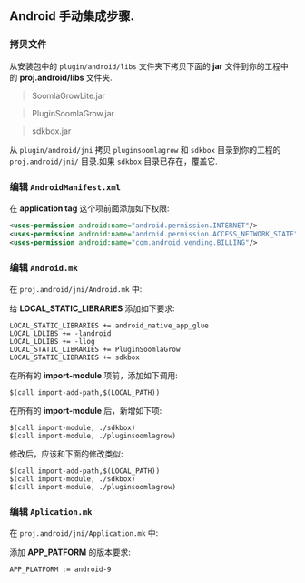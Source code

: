 ## Android 手动集成步骤.

### 拷贝文件
从安装包中的 `plugin/android/libs` 文件夹下拷贝下面的 __jar__ 文件到你的工程中的 __proj.android/libs__ 文件夹.

> SoomlaGrowLite.jar

> PluginSoomlaGrow.jar

> sdkbox.jar

从 `plugin/android/jni` 拷贝 `pluginsoomlagrow` 和 `sdkbox` 目录到你的工程的 `proj.android/jni/` 目录.如果 `sdkbox` 目录已存在，覆盖它.

### 编辑 `AndroidManifest.xml`
在 __application tag__ 这个项前面添加如下权限:
```xml
<uses-permission android:name="android.permission.INTERNET"/>
<uses-permission android:name="android.permission.ACCESS_NETWORK_STATE" />
<uses-permission android:name="com.android.vending.BILLING"/>
```

### 编辑 `Android.mk`
在 `proj.android/jni/Android.mk` 中:

给 __LOCAL_STATIC_LIBRARIES__ 添加如下要求:
```
LOCAL_STATIC_LIBRARIES += android_native_app_glue
LOCAL_LDLIBS += -landroid
LOCAL_LDLIBS += -llog
LOCAL_STATIC_LIBRARIES += PluginSoomlaGrow
LOCAL_STATIC_LIBRARIES += sdkbox
```

在所有的 __import-module__ 项前，添加如下调用:
```
$(call import-add-path,$(LOCAL_PATH))
```

在所有的 __import-module__ 后，新增如下项:
```
$(call import-module, ./sdkbox)
$(call import-module, ./pluginsoomlagrow)
```

修改后，应该和下面的修改类似:
```
$(call import-add-path,$(LOCAL_PATH))
$(call import-module, ./sdkbox)
$(call import-module, ./pluginsoomlagrow)
```

### 编辑 `Aplication.mk`
在 `proj.android/jni/Application.mk` 中:

添加 __APP_PATFORM__ 的版本要求:
```
APP_PLATFORM := android-9
```
